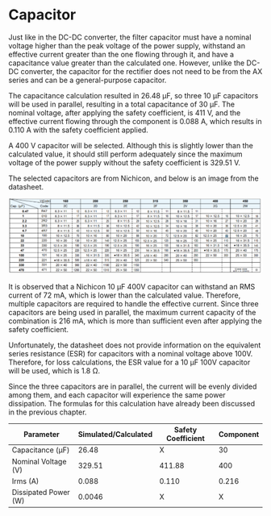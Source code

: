 # Capacitor 

Just like in the DC-DC converter, the filter capacitor must have a nominal voltage higher than the peak voltage of the power supply, withstand an effective current greater than the one flowing through it, and have a capacitance value greater than the calculated one. However, unlike the DC-DC converter, the capacitor for the rectifier does not need to be from the AX series and can be a general-purpose capacitor.

The capacitance calculation resulted in 26.48 µF, so three 10 µF capacitors will be used in parallel, resulting in a total capacitance of 30 µF. The nominal voltage, after applying the safety coefficient, is 411 V, and the effective current flowing through the component is 0.088 A, which results in 0.110 A with the safety coefficient applied.

A 400 V capacitor will be selected. Although this is slightly lower than the calculated value, it should still perform adequately since the maximum voltage of the power supply without the safety coefficient is 329.51 V.

The selected capacitors are from Nichicon, and below is an image from the datasheet.

<p align="center">
  <img src="/images/components/FilterCapacitor/FilterCapacitor.png" alt="Nichicon datasheet">
</p>

It is observed that a Nichicon 10 µF 400V capacitor can withstand an RMS current of 72 mA, which is lower than the calculated value. Therefore, multiple capacitors are required to handle the effective current. Since three capacitors are being used in parallel, the maximum current capacity of the combination is 216 mA, which is more than sufficient even after applying the safety coefficient.

Unfortunately, the datasheet does not provide information on the equivalent series resistance (ESR) for capacitors with a nominal voltage above 100V. Therefore, for loss calculations, the ESR value for a 10 µF 100V capacitor will be used, which is 1.8 Ω.

Since the three capacitors are in parallel, the current will be evenly divided among them, and each capacitor will experience the same power dissipation. The formulas for this calculation have already been discussed in the previous chapter.

<table align="center">
  <thead>
    <tr>
      <th><strong>Parameter</strong></th>
      <th><strong>Simulated/Calculated</strong></th>
      <th><strong>Safety Coefficient</strong></th>
      <th><strong>Component</strong></th>
    </tr>
  </thead>
  <tbody>
    <tr>
      <td>Capacitance (µF)</td>
      <td>26.48</td>
      <td>X</td>
      <td>30</td>
    </tr>
    <tr>
      <td>Nominal Voltage (V)</td>
      <td>329.51</td>
      <td>411.88</td>
      <td>400</td>
    </tr>
    <tr>
      <td>Irms (A)</td>
      <td>0.088</td>
      <td>0.110</td>
      <td>0.216</td>
    </tr>
    <tr>
      <td>Dissipated Power (W)</td>
      <td>0.0046</td>
      <td>X</td>
      <td>X</td>
    </tr>
  </tbody>
</table>
